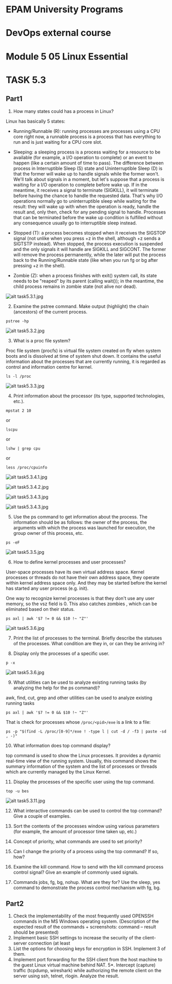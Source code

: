# EPAM University Programs
# DevOps external course
# Module 5 05 Linux Essential
# TASK 5.3


## Part1

1. How many states could has a process in Linux?

Linux has basically 5 states:

* Running/Runnable (R): running processes are processes using a CPU core right now, a runnable process is a process that has everything to run and is just waiting for a CPU core slot.

* Sleeping: a sleeping process is a process waiting for a resource to be available (for example, a I/O operation to complete) or an event to happen (like a certain amount of time to pass). The difference between process in Interruptible Sleep (S) state and Uninterruptible Sleep (D) is that the former will wake up to handle signals while the former won't. We'll talk about signals in a moment, but let's suppose that a process is waiting for a I/O operation to complete before wake up. If in the meantime, it receives a signal to terminate (SIGKILL), it will terminate before having the chance to handle the requested data. That's why I/O operations normally go to uninterruptible sleep while waiting for the result: they will wake up with when the operation is ready, handle the result and, only then, check for any pending signal to handle. Processes that can be terminated before the wake up condition is fulfilled without any consequence usually go to interruptible sleep instead.

* Stopped (T): a process becomes stopped when it receives the SIGSTOP signal (not unlike when you press <ctrl>+z in the shell, although <ctrl>+z sends a SIGTSTP instead). When stopped, the process execution is suspended and the only signals it will handle are SIGKILL and SIGCONT. The former will remove the process permanently, while the later will put the process back to the Running/Runnable state (like when you run fg or bg after pressing <ctrl>+z in the shell).

* Zombie (Z): when a process finishes with exit() system call, its state needs to be "reaped" by its parent (calling wait()); in the meantime, the child process remains in zombie state (not alive nor dead).

![alt task5.3.1.jpg](task5.3.1.jpg)


2. Examine the pstree command. Make output (highlight) the chain (ancestors) of the current
process.

`pstree -hp`

![alt task5.3.2.jpg](task5.3.2.jpg)

3. What is a proc file system?

Proc file system (procfs) is virtual file system created on fly when system boots
and is dissolved at time of system shut down. It contains the useful information
about the processes that are currently running, it is regarded as control and information
centre for kernel.

`ls -l /proc`

![alt task5.3.3.jpg](task5.3.3.jpg)

4. Print information about the processor (its type, supported technologies, etc.).

`mpstat 2 10`

or

`lscpu`

or

`lshw | grep cpu`

or 

`less /proc/cpuinfo`

![alt task5.3.4.1.jpg](task5.3.4.1.jpg)

![alt task5.3.4.2.jpg](task5.3.4.2.jpg)

![alt task5.3.4.3.jpg](task5.3.4.3.jpg)

![alt task5.3.4.3.jpg](task5.3.4.4.jpg)

5. Use the ps command to get information about the process. The information should be as
follows: the owner of the process, the arguments with which the process was launched for
execution, the group owner of this process, etc.

`ps -eF`

![alt task5.3.5.jpg](task5.3.5.jpg)

6. How to define kernel processes and user processes?

User-space processes have its own virtual address space.
Kernel processes or threads do not have their own address space,
they operate within kernel address space only. And they may be
started before the kernel has started any user process (e.g. init).

One way to recognize kernel processes is that they don't use any user memory,
so the vsz field is 0. This also catches zombies , which can be eliminated based on their status.

`ps axl | awk '$7 != 0 && $10 !~ "Z"'`

![alt task5.3.6.jpg](task5.3.6.jpg)


7. Print the list of processes to the terminal. Briefly describe the statuses of the processes.
What condition are they in, or can they be arriving in?

8. Display only the processes of a specific user.

`p -x`

![alt task5.3.6.jpg](task5.3.6.jpg)

9. What utilities can be used to analyze existing running tasks (by analyzing the help for the ps
command)?

awk, find, cut, grep and other utilities can be used to analyze existing running tasks

`ps axl | awk '$7 != 0 && $10 !~ "Z"'`

That is check for processes whose `/proc/<pid>/exe` is a link to a file:

`ps -p "$(find -L /proc/[0-9]*/exe ! -type l | cut -d / -f3 | paste -sd , -)"`

10. What information does top command display?

top command is used to show the Linux processes. It provides a dynamic real-time
view of the running system. Usually, this command shows the summary information of
the system and the list of processes or threads which are currently managed by the Linux Kernel.

11. Display the processes of the specific user using the top command.
    
`top -u bes` 

![alt task5.3.11.jpg](task5.3.11.jpg)

12. What interactive commands can be used to control the top command? Give a couple of
examples.



13. Sort the contents of the processes window using various parameters (for example, the
amount of processor time taken up, etc.)
14. Concept of priority, what commands are used to set priority?
15. Can I change the priority of a process using the top command? If so, how?
16. Examine the kill command. How to send with the kill command
process control signal? Give an example of commonly used signals.
17. Commands jobs, fg, bg, nohup. What are they for? Use the sleep, yes command to
demonstrate the process control mechanism with fg, bg.

## Part2
1. Check the implementability of the most frequently used OPENSSH commands in the MS
Windows operating system. (Description of the expected result of the commands +
screenshots: command – result should be presented)
2. Implement basic SSH settings to increase the security of the client-server connection (at least
3. List the options for choosing keys for encryption in SSH. Implement 3 of them.
4. Implement port forwarding for the SSH client from the host machine to the guest Linux
virtual machine behind NAT.
5*. Intercept (capture) traffic (tcpdump, wireshark) while authorizing the remote client on the
server using ssh, telnet, rlogin. Analyze the result.